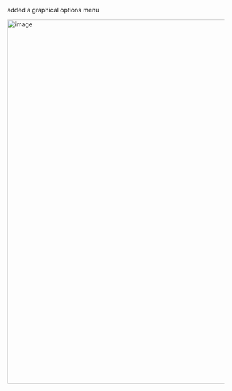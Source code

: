 added a graphical options menu 

<img width="1004" height="842" alt="image" src="https://github.com/user-attachments/assets/e411a249-5e24-46d4-9618-d29224dd162a" />
